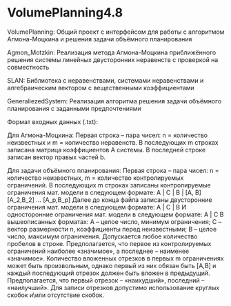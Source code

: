 # VolumePlanning4.8

VolumePlanning: Общий проект с интерфейсом для работы с алгоритмом Агмона-Моцкина и решения задачи объёмного планирования

Agmon_Motzkin: Реализация метода Агмона-Моцкина приближённого решения системы линейных двусторонних неравенств с проверкой на совместность

SLAN: Библиотека с неравенствами, системами неравенствами и алгебраическим вектором с вещественными коэффициентами

GeneraliezedSystem: Реализация алгоритма решения задачи объёмного планирования с заданными предпочтениями

Формат входных данных (.txt):

Для Агмона-Моцкина:
Первая строка – пара чисел: n = количество неизвестных и m = количество неравенств. 
В последующих m строках записана матрица коэффициентов А системы.
В последней строке записан вектор правых частей b.

Для задачи объёмного планирования:
Первая строка – пара чисел: n = количество неизвестных, m = количество контролируемых ограничений.
В последующих m строках записаны контролируемые ограничения мат. модели в следующем формате:
A | C | B | [A, B] [A_2,B_2] … [A_p,B_p]
Далее до конца файла записаны двусторонние ограничения мат. модели в следующем формате:
A | C | B
И односторонние ограничения мат. модели в следующем формате:
A | C
В вышеописанных форматах: A – целое число, минимум ограничения; C – вектор размерности n, коэффициенты перед неизвестными; B – целое число, максимум ограничения. Допускается любое количество пробелов в строке. Предполагается, что первое из контролируемых ограничений наиболее «значимое», а последнее – наименее «значимое».
Количество вложенных отрезков в первых m ограничениях может быть произвольным, однако первый из них обязан быть [A,B] и каждый последующий отрезок должен быть вложен в предыдущий. Предполагается, что первый отрезок – «наихудший», последний – «наилучший». Для записи отрезков допустимо использование круглых скобок и\или отсутствие скобок. 
